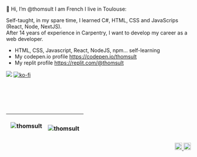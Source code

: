 <br>
 👋 Hi, I’m @thomsult
 I am French I live in Toulouse:
 
 <p>Self-taught, in my spare time, I learned C#, HTML, CSS and JavaScrips (React, Node, NextJS).<br/>
 After 14 years of experience in Carpentry, I want to develop my career as a web developer.</p>
 
  - HTML, CSS, Javascript, React, NodeJS, npm... self-learning</li>
  - My codepen.io profile https://codepen.io/thomsult</li>
  - My replit profile https://replit.com/@thomsult</li>


 ![](https://komarev.com/ghpvc/?username=your-github-thomsult)
 [![ko-fi](https://ko-fi.com/img/githubbutton_sm.svg)](https://ko-fi.com/X8X56ZK5A)







 
<br><br>
<br><br>
<table>
    <thead>
      <tr>
        <th><p>&nbsp;<img align="center" src="https://github-readme-stats.vercel.app/api?username=thomsult&show_icons=true&locale=en" alt="thomsult" /></p></th>
       <th><p><img align="left" src="https://github-readme-stats.vercel.app/api/top-langs?username=thomsult&show_icons=true&locale=en&layout=compact" alt="thomsult" /></p></th>
      </tr>
    </thead>
  </table>
 <div align="right">
  <a href="https://codesandbox.io/u/thomsult" rel="nofollow">
    <img alt="Thomsult | CodeSandbox"
      src="https://cdn4.iconfinder.com/data/icons/logos-brands-5/24/codesandbox-512.png"
      style="max-width: 100%;" width="20px">
  </a>
  <a href="https://replit.com/@thomsult" rel="nofollow">
    <img alt="Thomsult | Replit"
      src="https://styles.redditmedia.com/t5_ir1pt/styles/communityIcon_tr2wa367f1u51.png?width=256&s=a3ee956c76bcf8b1cf94cb660e74d49028ad884e"
      style="max-width: 100%;" width="20px">
  </a>
 </div>
